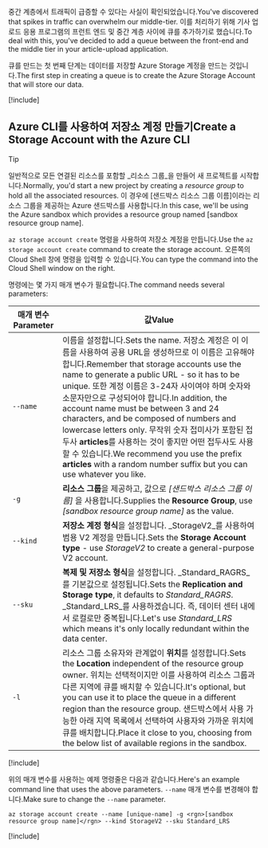 <span data-ttu-id="aa6ae-101">중간 계층에서 트래픽이 급증할 수 있다는 사실이 확인되었습니다.</span><span class="sxs-lookup"><span data-stu-id="aa6ae-101">You've discovered that spikes in traffic can overwhelm our middle-tier.</span></span> <span data-ttu-id="aa6ae-102">이를 처리하기 위해 기사 업로드 응용 프로그램의 프런트 엔드 및 중간 계층 사이에 큐를 추가하기로 했습니다.</span><span class="sxs-lookup"><span data-stu-id="aa6ae-102">To deal with this, you've decided to add a queue between the front-end and the middle tier in your article-upload application.</span></span>

<span data-ttu-id="aa6ae-103">큐를 만드는 첫 번째 단계는 데이터를 저장할 Azure Storage 계정을 만드는 것입니다.</span><span class="sxs-lookup"><span data-stu-id="aa6ae-103">The first step in creating a queue is to create the Azure Storage Account that will store our data.</span></span>

<!-- Activate the sandbox -->
[!include[](../../../includes/azure-sandbox-activate.md)]

## <a name="create-a-storage-account-with-the-azure-cli"></a><span data-ttu-id="aa6ae-104">Azure CLI를 사용하여 저장소 계정 만들기</span><span class="sxs-lookup"><span data-stu-id="aa6ae-104">Create a Storage Account with the Azure CLI</span></span>

> [!TIP] 
> <span data-ttu-id="aa6ae-105">일반적으로 모든 연결된 리소스를 포함할 _리소스 그룹_을 만들어 새 프로젝트를 시작합니다.</span><span class="sxs-lookup"><span data-stu-id="aa6ae-105">Normally, you'd start a new project by creating a _resource group_ to hold all the associated resources.</span></span> <span data-ttu-id="aa6ae-106">이 경우에 <rgn>[샌드박스 리소스 그룹 이름]</rgn>이라는 리소스 그룹을 제공하는 Azure 샌드박스를 사용합니다.</span><span class="sxs-lookup"><span data-stu-id="aa6ae-106">In this case, we'll be using the Azure sandbox which provides a resource group named <rgn>[sandbox resource group name]</rgn>.</span></span>

<span data-ttu-id="aa6ae-107">`az storage account create` 명령을 사용하여 저장소 계정을 만듭니다.</span><span class="sxs-lookup"><span data-stu-id="aa6ae-107">Use the `az storage account create` command to create the storage account.</span></span> <span data-ttu-id="aa6ae-108">오른쪽의 Cloud Shell 창에 명령을 입력할 수 있습니다.</span><span class="sxs-lookup"><span data-stu-id="aa6ae-108">You can type the command into the Cloud Shell window on the right.</span></span>

<span data-ttu-id="aa6ae-109">명령에는 몇 가지 매개 변수가 필요합니다.</span><span class="sxs-lookup"><span data-stu-id="aa6ae-109">The command needs several parameters:</span></span>

| <span data-ttu-id="aa6ae-110">매개 변수</span><span class="sxs-lookup"><span data-stu-id="aa6ae-110">Parameter</span></span> | <span data-ttu-id="aa6ae-111">값</span><span class="sxs-lookup"><span data-stu-id="aa6ae-111">Value</span></span> |
|-----------|-------|
| `--name`  | <span data-ttu-id="aa6ae-112">이름을 설정합니다.</span><span class="sxs-lookup"><span data-stu-id="aa6ae-112">Sets the name.</span></span> <span data-ttu-id="aa6ae-113">저장소 계정은 이 이름을 사용하여 공용 URL을 생성하므로 이 이름은 고유해야 합니다.</span><span class="sxs-lookup"><span data-stu-id="aa6ae-113">Remember that storage accounts use the name to generate a public URL - so it has to be unique.</span></span> <span data-ttu-id="aa6ae-114">또한 계정 이름은 3-24자 사이여야 하며 숫자와 소문자만으로 구성되어야 합니다.</span><span class="sxs-lookup"><span data-stu-id="aa6ae-114">In addition, the account name must be between 3 and 24 characters, and be composed of numbers and lowercase letters only.</span></span> <span data-ttu-id="aa6ae-115">무작위 숫자 접미사가 포함된 접두사 **articles**를 사용하는 것이 좋지만 어떤 접두사도 사용할 수 있습니다.</span><span class="sxs-lookup"><span data-stu-id="aa6ae-115">We recommend you use the prefix **articles** with a random number suffix but you can use whatever you like.</span></span> |
| `-g`        | <span data-ttu-id="aa6ae-116">**리소스 그룹**을 제공하고, 값으로 _<rgn>[샌드박스 리소스 그룹 이름]</rgn>_ 을 사용합니다.</span><span class="sxs-lookup"><span data-stu-id="aa6ae-116">Supplies the **Resource Group**, use _<rgn>[sandbox resource group name]</rgn>_ as the value.</span></span> |
| `--kind`    | <span data-ttu-id="aa6ae-117">**저장소 계정 형식**을 설정합니다. _StorageV2_를 사용하여 범용 V2 계정을 만듭니다.</span><span class="sxs-lookup"><span data-stu-id="aa6ae-117">Sets the **Storage Account type** - use _StorageV2_ to create a general-purpose V2 account.</span></span> |
| `--sku`     | <span data-ttu-id="aa6ae-118">**복제 및 저장소 형식**을 설정합니다. _Standard_RAGRS_를 기본값으로 설정됩니다.</span><span class="sxs-lookup"><span data-stu-id="aa6ae-118">Sets the **Replication and Storage type**, it defaults to _Standard_RAGRS_.</span></span> <span data-ttu-id="aa6ae-119">_Standard_LRS_를 사용하겠습니다. 즉, 데이터 센터 내에서 로컬로만 중복됩니다.</span><span class="sxs-lookup"><span data-stu-id="aa6ae-119">Let's use _Standard_LRS_ which means it's only locally redundant within the data center.</span></span> |
| `-l`        | <span data-ttu-id="aa6ae-120">리소스 그룹 소유자와 관계없이 **위치**를 설정합니다.</span><span class="sxs-lookup"><span data-stu-id="aa6ae-120">Sets the **Location** independent of the resource group owner.</span></span> <span data-ttu-id="aa6ae-121">위치는 선택적이지만 이를 사용하여 리소스 그룹과 다른 지역에 큐를 배치할 수 있습니다.</span><span class="sxs-lookup"><span data-stu-id="aa6ae-121">It's optional, but you can use it to place the queue in a different region than the resource group.</span></span> <span data-ttu-id="aa6ae-122">샌드박스에서 사용 가능한 아래 지역 목록에서 선택하여 사용자와 가까운 위치에 큐를 배치합니다.</span><span class="sxs-lookup"><span data-stu-id="aa6ae-122">Place it close to you, choosing from the below list of available regions in the sandbox.</span></span> |

<!-- Resource selection -->
[!include[](../../../includes/azure-sandbox-regions-first-mention-note.md)]

<span data-ttu-id="aa6ae-123">위의 매개 변수를 사용하는 예제 명령줄은 다음과 같습니다.</span><span class="sxs-lookup"><span data-stu-id="aa6ae-123">Here's an example command line that uses the above parameters.</span></span> <span data-ttu-id="aa6ae-124">`--name` 매개 변수를 변경해야 합니다.</span><span class="sxs-lookup"><span data-stu-id="aa6ae-124">Make sure to change the `--name` parameter.</span></span>

```azurecli
az storage account create --name [unique-name] -g <rgn>[sandbox resource group name]</rgn> --kind StorageV2 --sku Standard_LRS
```

<!-- Paste tip-->
[!include[](../../../includes/azure-cloudshell-copy-paste-tip.md)]
